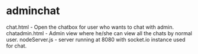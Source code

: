 # adminchat

chat.html - Open the chatbox for user who wants to chat with admin.
chatadmin.html - Admin view where he/she can view all the chats by normal user.
nodeServer.js - server running at 8080 with socket.io instance used for chat.
